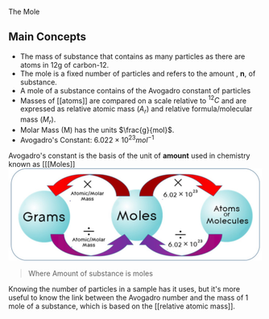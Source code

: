  The Mole
## Main Concepts
- The mass of substance that contains as many particles as there are atoms in 12g of carbon-12.
- The mole is a fixed number of particles and refers to the amount , **n**, of substance.
- A mole of a substance contains of the Avogadro constant of particles
- Masses of [[atoms]] are compared on a scale relative to $^{12}C$ and are expressed as relative atomic mass ($A_r$) and relative formula/molecular mass ($M_r$).
- Molar Mass (M) has the units $\frac{g}{mol}$.
- Avogadro's Constant: $6.022 × 10^{23} mol^{-1}$

Avogadro's constant is the basis of the unit of **amount** used in chemistry known as [[[Moles]]
![Mole Flowchart](/assets/mole-diagram.jpg)
> Where Amount of substance is moles

Knowing the number of particles in a sample has it uses, but it's more useful to know the link between the Avogadro number and the mass of 1 mole of a substance, which is based on the [[relative atomic mass]].